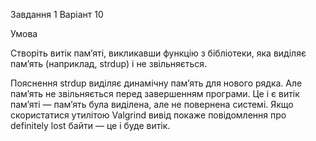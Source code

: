 Завдання 1 Варіант 10

Умова

Створіть витік пам’яті, викликавши функцію з бібліотеки, яка виділяє памʼять 
(наприклад, strdup) і не звільняється.

Пояснення
strdup виділяє динамічну памʼять для нового рядка. Але памʼять не звільняється перед завершенням 
програми. Це і є витік памʼяті — памʼять була виділена, але не повернена системі. Якщо 
скористатися утилітою Valgrind вивід покаже повідомлення про definitely lost байти — це і буде 
витік.


 
